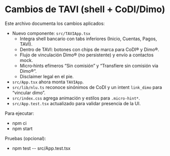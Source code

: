 # Cambios de TAVI (shell + CoDI/Dimo)

Este archivo documenta los cambios aplicados:

- Nuevo componente: `src/TAVIApp.tsx`
  - Integra shell bancario con tabs inferiores (Inicio, Cuentas, Pagos, TAVI).
  - Dentro de TAVI: botones con chips de marca para CoDI® y Dimo®.
  - Flujo de vinculación Dimo® (no persistente) y envío a contactos mock.
  - Micro‑hints efímeros “Sin comisión” y “Transfiere sin comisión via Dimo®”.
  - Disclaimer legal en el pie.
- `src/App.tsx` ahora monta `TAVIApp`.
- `src/lib/nlu.ts` reconoce sinónimos de CoDI y un intent `link_dimo` para “vincular dimo”.
- `src/index.css` agrega animación y estilos para `.micro-hint*`.
- `src/App.test.tsx` actualizado para validar presencia de la UI.

Para ejecutar:
- npm ci
- npm start

Pruebas (opcional):
- npm test -- src/App.test.tsx
